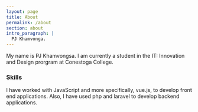 ```yaml
---
layout: page
title: About
permalink: /about
section: about
intro_paragraph: |
  PJ Khamvonga.
---
```

My name is PJ Khamvongsa. I am currently a student in the IT: Innovation and Design prorgram at Conestoga College. 

### Skills

I have worked with JavaScript and more specifically, vue.js, to develop front end applications. Also, I have used php and laravel to develop backend applications. 



